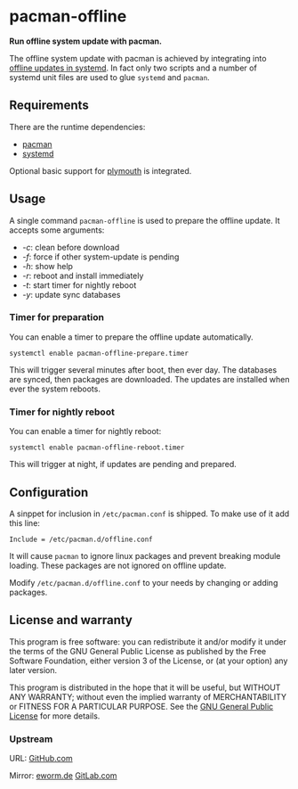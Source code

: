 pacman-offline
==============

**Run offline system update with pacman.**

The offline system update with pacman is achieved by integrating into
[offline updates in systemd](https://www.freedesktop.org/software/systemd/man/systemd.offline-updates.html).
In fact only two scripts and a number of systemd unit files are used to
glue `systemd` and `pacman`.

Requirements
------------

There are the runtime dependencies:

* [pacman](https://archlinux.org/pacman/)
* [systemd](https://www.github.com/systemd/systemd)

Optional basic support for
[plymouth](https://www.freedesktop.org/wiki/Software/Plymouth/) is
integrated.

Usage
-----

A single command `pacman-offline` is used to prepare the offline update.
It accepts some arguments:

* *-c*: clean before download
* *-f*: force if other system-update is pending
* *-h*: show help
* *-r*: reboot and install immediately
* *-t*: start timer for nightly reboot
* *-y*: update sync databases

### Timer for preparation

You can enable a timer to prepare the offline update automatically.

    systemctl enable pacman-offline-prepare.timer

This will trigger several minutes after boot, then ever day. The databases
are synced, then packages are downloaded. The updates are installed when
ever the system reboots.

### Timer for nightly reboot

You can enable a timer for nightly reboot:

    systemctl enable pacman-offline-reboot.timer

This will trigger at night, if updates are pending and prepared.

Configuration
-------------

A sinppet for inclusion in `/etc/pacman.conf` is shipped. To make use of
it add this line:

    Include = /etc/pacman.d/offline.conf

It will cause `pacman` to ignore linux packages and prevent breaking module
loading. These packages are not ignored on offline update.

Modify `/etc/pacman.d/offline.conf` to your needs by changing or adding
packages.

License and warranty
--------------------

This program is free software: you can redistribute it and/or modify
it under the terms of the GNU General Public License as published by
the Free Software Foundation, either version 3 of the License, or
(at your option) any later version.

This program is distributed in the hope that it will be useful,
but WITHOUT ANY WARRANTY; without even the implied warranty of
MERCHANTABILITY or FITNESS FOR A PARTICULAR PURPOSE.  See the
[GNU General Public License](COPYING.md) for more details.

### Upstream

URL:
[GitHub.com](https://github.com/eworm-de/pacman-offline#pacman-offline)

Mirror:
[eworm.de](https://git.eworm.de/cgit.cgi/pacman-offline/)
[GitLab.com](https://gitlab.com/eworm-de/pacman-offline#pacman-offline)
